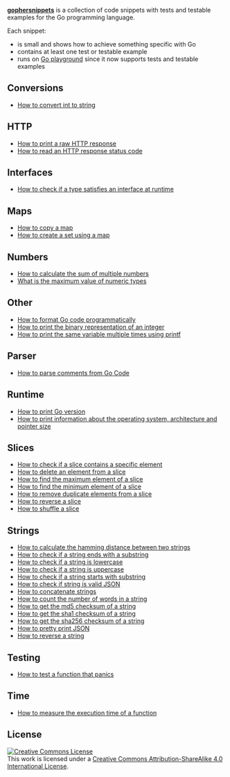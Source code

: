**[gophersnippets](https://gophersnippets.com)** is a collection of code snippets with tests and testable examples for the Go programming language. 

Each snippet:
 - is small and shows how to achieve something specific with Go 
 - contains at least one test or testable example
 - runs on [Go playground](https://play.golang.org/) since it now supports tests and testable examples  



## Conversions
 - [How to convert int to string](https://gophersnippets.com/how-to-convert-int-to-string)
## HTTP
 - [How to print a raw HTTP response](https://gophersnippets.com/how-to-print-a-raw-http-response)
 - [How to read an HTTP response status code](https://gophersnippets.com/how-to-read-an-http-response-status-code)
## Interfaces
 - [How to check if a type satisfies an interface at runtime](https://gophersnippets.com/how-to-check-if-a-type-satisfies-an-interface-at-runtime)
## Maps
 - [How to copy a map](https://gophersnippets.com/how-to-copy-a-map)
 - [How to create a set using a map](https://gophersnippets.com/how-to-create-a-set-using-a-map)
## Numbers
 - [How to calculate the sum of multiple numbers](https://gophersnippets.com/how-to-calculate-the-sum-of-multiple-numbers)
 - [What is the maximum value of numeric types](https://gophersnippets.com/what-is-the-maximum-value-of-numeric-types)
## Other
 - [How to format Go code programmatically](https://gophersnippets.com/how-to-format-go-code-programmatically)
 - [How to print the binary representation of an integer](https://gophersnippets.com/how-to-print-the-binary-representation-of-an-integer)
 - [How to print the same variable multiple times using printf](https://gophersnippets.com/how-to-print-the-same-variable-multiple-times-using-printf)
## Parser
 - [How to parse comments from Go Code](https://gophersnippets.com/how-to-parse-comments-from-go-code)
## Runtime
 - [How to print Go version](https://gophersnippets.com/how-to-print-go-version)
 - [How to print information about the operating system, architecture and pointer size](https://gophersnippets.com/how-to-print-information-about-the-operating-system-architecture-and-pointer-size)
## Slices
 - [How to check if a slice contains a specific element](https://gophersnippets.com/how-to-check-if-a-slice-contains-a-specific-element)
 - [How to delete an element from a slice](https://gophersnippets.com/how-to-delete-an-element-from-a-slice)
 - [How to find the maximum element of a slice](https://gophersnippets.com/how-to-find-the-maximum-element-of-a-slice)
 - [How to find the minimum element of a slice](https://gophersnippets.com/how-to-find-the-minimum-element-of-a-slice)
 - [How to remove duplicate elements from a slice](https://gophersnippets.com/how-to-remove-duplicate-elements-from-a-slice)
 - [How to reverse a slice](https://gophersnippets.com/how-to-reverse-a-slice)
 - [How to shuffle a slice](https://gophersnippets.com/how-to-shuffle-a-slice)
## Strings
 - [How to calculate the hamming distance between two strings](https://gophersnippets.com/how-to-calculate-the-hamming-distance-between-two-strings)
 - [How to check if a string ends with a substring](https://gophersnippets.com/how-to-check-if-a-string-ends-with-a-substring)
 - [How to check if a string is lowercase](https://gophersnippets.com/how-to-check-if-a-string-is-lowercase)
 - [How to check if a string is uppercase](https://gophersnippets.com/how-to-check-if-a-string-is-uppercase)
 - [How to check if a string starts with substring](https://gophersnippets.com/how-to-check-if-a-string-starts-with-substring)
 - [How to check if string is valid JSON](https://gophersnippets.com/how-to-check-if-string-is-valid-json)
 - [How to concatenate strings](https://gophersnippets.com/how-to-concatenate-strings)
 - [How to count the number of words in a string](https://gophersnippets.com/how-to-count-the-number-of-words-in-a-string)
 - [How to get the md5 checksum of a string](https://gophersnippets.com/how-to-get-the-md5-checksum-of-a-string)
 - [How to get the sha1 checksum of a string](https://gophersnippets.com/how-to-get-the-sha1-checksum-of-a-string)
 - [How to get the sha256 checksum of a string](https://gophersnippets.com/how-to-get-the-sha256-checksum-of-a-string)
 - [How to pretty print JSON](https://gophersnippets.com/how-to-pretty-print-json)
 - [How to reverse a string](https://gophersnippets.com/how-to-reverse-a-string)
## Testing
 - [How to test a function that panics](https://gophersnippets.com/how-to-test-a-function-that-panics)
## Time
 - [How to measure the execution time of a function](https://gophersnippets.com/how-to-measure-the-execution-time-of-a-function)

## License
<a rel="license" href="http://creativecommons.org/licenses/by-sa/4.0/"><img alt="Creative Commons License" style="border-width:0" src="https://i.creativecommons.org/l/by-sa/4.0/88x31.png" /></a><br />This work is licensed under a <a rel="license" href="http://creativecommons.org/licenses/by-sa/4.0/">Creative Commons Attribution-ShareAlike 4.0 International License</a>.
